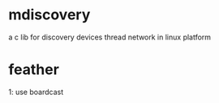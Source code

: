 # mdiscovery

a c lib for discovery devices thread network in linux platform

# feather
1: use boardcast 
